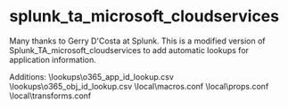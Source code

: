 # splunk_ta_microsoft_cloudservices
Many thanks to Gerry D'Costa at Splunk.  This is a modified version of Splunk_TA_microsoft_cloudservices to add automatic lookups for application information.

Additions:
\lookups\o365_app_id_lookup.csv
\lookups\o365_obj_id_lookup.csv
\local\macros.conf
\local\props.conf
\local\transforms.conf
